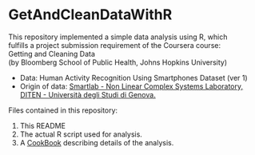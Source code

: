 # GetAndCleanDataWithR

This repository implemented a simple data analysis using R, which  
fulfills a project submission requirement of the Coursera course:  
Getting and Cleaning Data  
(by Bloomberg School of Public Health, Johns Hopkins University)

* Data: Human Activity Recognition Using Smartphones Dataset (ver 1)
* Origin of data: [Smartlab - Non Linear Complex Systems Laboratory, DITEN - Università degli Studi di Genova.][1]

Files contained in this repository:

1. This README
3. The actual R script used for analysis.
2. A [CookBook][1] describing details of the analysis.

[1]: http://www.smartlab.ws "SmartLab"
[2]: CookBook.md "CookBook"
